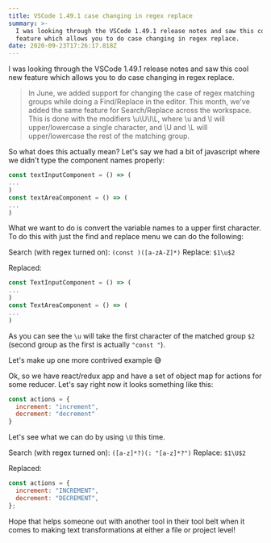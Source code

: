 ```yaml
---
title: VSCode 1.49.1 case changing in regex replace
summary: >-
  I was looking through the VSCode 1.49.1 release notes and saw this cool new
  feature which allows you to do case changing in regex replace.
date: 2020-09-23T17:26:17.818Z
---
```

I was looking through the VSCode 1.49.1 release notes and saw this cool new feature which allows you to do case changing in regex replace.

> In June, we added support for changing the case of regex matching groups while doing a Find/Replace in the editor. This month, we've added the same feature for Search/Replace across the workspace. This is done with the modifiers \u\U\l\L, where \u and \l will upper/lowercase a single character, and \U and \L will upper/lowercase the rest of the matching group.

So what does this actually mean? Let's say we had a bit of javascript where we didn't type the component names properly:

```javascript
const textInputComponent = () => (
...
)
const textAreaComponent = () => (
...
)
```

What we want to do is convert the variable names to a upper first character. To do this with just the find and replace menu we can do the following:

Search (with regex turned on): `(const )([a-zA-Z]*)`
Replace: `$1\u$2`

Replaced:

```javascript
const TextInputComponent = () => (
...
)
const TextAreaComponent = () => (
...
)
```

As you can see the `\u` will take the first character of the matched group `$2` (second group as the first is actually `"const "`).

Let's make up one more contrived example 😅

Ok, so we have react/redux app and have a set of object map for actions for some reducer. Let's say right now it looks something like this:

```javascript
const actions = {
  increment: "increment",
  decrement: "decrement"
}
```

Let's see what we can do by using `\U` this time.

Search (with regex turned on): `([a-z]*?)(: "[a-z]*?")`
Replace: `$1\U$2`

Replaced:

```javascript
const actions = {
  increment: "INCREMENT",
  decrement: "DECREMENT",
};
```

Hope that helps someone out with another tool in their tool belt when it comes to making text transformations at either a file or project level!
